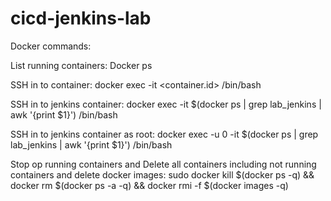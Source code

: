 # cicd-jenkins-lab

Docker commands:

List running containers: 
Docker ps

SSH in to container:
docker exec -it <container.id> /bin/bash

SSH in to jenkins container: 
docker exec -it $(docker ps | grep lab_jenkins | awk '{print $1}') /bin/bash

SSH in to jenkins container as root: 
docker exec -u 0 -it $(docker ps | grep lab_jenkins | awk '{print $1}') /bin/bash

Stop op running containers and Delete all containers including not running containers and delete docker images:
sudo docker kill $(docker ps -q) && docker rm $(docker ps -a -q) && docker rmi -f $(docker images -q)
